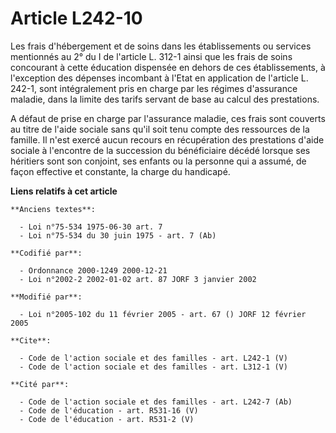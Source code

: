 # Article L242-10

Les frais d'hébergement et de soins dans les établissements ou services mentionnés au 2° du I de l'article L. 312-1 ainsi que
les frais de soins concourant à cette éducation dispensée en dehors de ces établissements, à l'exception des dépenses
incombant à l'Etat en application de l'article L. 242-1, sont intégralement pris en charge par les régimes d'assurance
maladie, dans la limite des tarifs servant de base au calcul des prestations. 

A défaut de prise en charge par l'assurance maladie, ces frais sont couverts au titre de l'aide sociale sans qu'il soit tenu
compte des ressources de la famille. Il n'est exercé aucun recours en récupération des prestations d'aide sociale à
l'encontre de la succession du bénéficiaire décédé lorsque ses héritiers sont son conjoint, ses enfants ou la personne qui a
assumé, de façon effective et constante, la charge du handicapé.

**Liens relatifs à cet article**

	**Anciens textes**:

	  - Loi n°75-534 1975-06-30 art. 7
	  - Loi n°75-534 du 30 juin 1975 - art. 7 (Ab)

	**Codifié par**:

	  - Ordonnance 2000-1249 2000-12-21
	  - Loi n°2002-2 2002-01-02 art. 87 JORF 3 janvier 2002

	**Modifié par**:

	  - Loi n°2005-102 du 11 février 2005 - art. 67 () JORF 12 février 2005

	**Cite**:

	  - Code de l'action sociale et des familles - art. L242-1 (V)
	  - Code de l'action sociale et des familles - art. L312-1 (V)

	**Cité par**:

	  - Code de l'action sociale et des familles - art. L242-7 (Ab)
	  - Code de l'éducation - art. R531-16 (V)
	  - Code de l'éducation - art. R531-2 (V)
